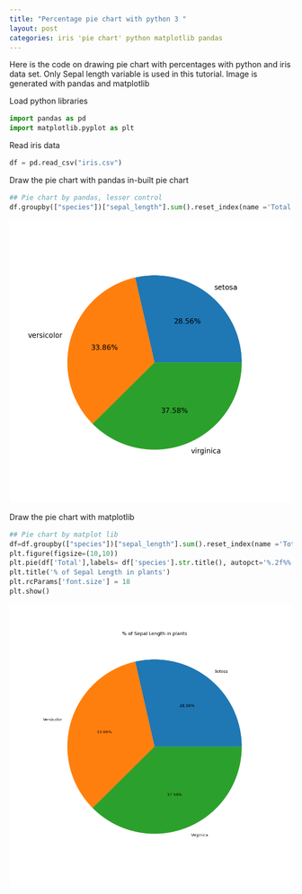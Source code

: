 ```yaml
---
title: "Percentage pie chart with python 3 "
layout: post
categories: iris 'pie chart' python matplotlib pandas
---
```


Here is the code on drawing pie chart with percentages with python and iris data set. Only Sepal
length variable is used in this tutorial. Image is generated with pandas and matplotlib

Load python libraries

``` python
import pandas as pd
import matplotlib.pyplot as plt
```
Read iris data

``` python
df = pd.read_csv("iris.csv")
```
Draw the pie chart with pandas in-built pie chart

``` python
## Pie chart by pandas, lesser control
df.groupby(["species"])["sepal_length"].sum().reset_index(name ='Total').set_index('species').plot(kind='pie', label='', legend = False, y='Total', autopct='%.2f%%',figsize=(10,10),fontsize=18,)
```

<img src="images/pandas_pie_05102020.png" width="960" />

Draw the pie chart with  matplotlib
``` python
## Pie chart by matplot lib
df=df.groupby(["species"])["sepal_length"].sum().reset_index(name ='Total')
plt.figure(figsize=(10,10))
plt.pie(df['Total'],labels= df['species'].str.title(), autopct='%.2f%%')
plt.title('% of Sepal Length in plants')
plt.rcParams['font.size'] = 18
plt.show()
```

<img src="images/plt_pie_05102020.png" width="960" />
